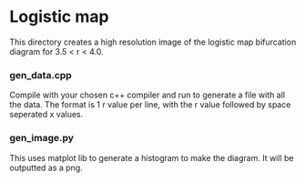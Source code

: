 # Logistic map

This directory creates a high resolution image of the logistic map bifurcation diagram for 3.5 < r < 4.0.

### gen\_data.cpp

Compile with your chosen c++ compiler and run to generate a file with all the data. The format is 1 r value per line, with the r value followed by space seperated x values.

### gen\_image.py

This uses matplot lib to generate a histogram to make the diagram. It will be outputted as a png.
